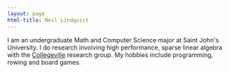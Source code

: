 ```yaml
---
layout: page
html-title: Neil Lindquist
---
```


I am an undergraduate Math and Computer Science major at Saint John's University.
I do research involving high performance, sparse linear algebra with the [Collegeville](http://github.com/Collegeville) research group.
My hobbies include programming, rowing and board games.
